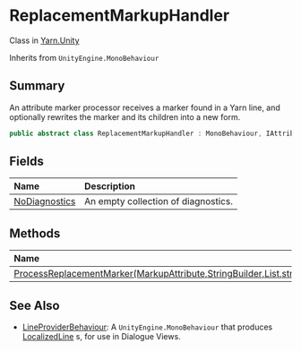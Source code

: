 # ReplacementMarkupHandler

Class in [Yarn.Unity](/docs/api/csharp/yarn.unity.md)

Inherits from `UnityEngine.MonoBehaviour`

## Summary


An attribute marker processor receives a marker found in a Yarn line,
and optionally rewrites the marker and its children into a new form.


```csharp
public abstract class ReplacementMarkupHandler : MonoBehaviour, IAttributeMarkerProcessor
```

## Fields

|Name|Description|
|:---|:---|
|[NoDiagnostics](/docs/api/csharp/yarn.unity.replacementmarkuphandler.nodiagnostics.md)|An empty collection of diagnostics.|

## Methods

|Name|Description|
|:---|:---|
|[ProcessReplacementMarker(MarkupAttribute,StringBuilder,List<MarkupAttribute>,string)](/docs/api/csharp/yarn.unity.replacementmarkuphandler.processreplacementmarker.md)||

## See Also

* [LineProviderBehaviour](/docs/api/csharp/yarn.unity.lineproviderbehaviour.md): A  `UnityEngine.MonoBehaviour`  that produces  [LocalizedLine](yarn.unity.localizedline.md) s, for use in Dialogue Views.

